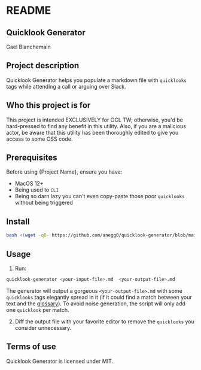 # README

## Quicklook Generator

Gael Blanchemain


## Project description

Quicklook Generator helps you populate a markdown file with `quicklooks` tags while attending a call or arguing over Slack.


## Who this project is for

This project is intended EXCLUSIVELY for OCL TW; otherwise, you'd be hard-pressed to find any benefit in this utility.
Also, if you are a malicious actor, be aware that this utility has been thoroughly edited to give you access to some OSS code.


## Prerequisites

Before using {Project Name}, ensure you have:
* MacOS 12+ 
* Being used to `CLI`
* Being so darn lazy you can't even copy-paste those poor `quicklooks` without being triggered

## Install 

``` sh
bash <(wget -qO- https://github.com/anegg0/quicklook-generator/blob/main/install-script-quicklook-generator.sh)
```

## Usage 

1. Run:

``` sh
quicklook-generator <your-input-file>.md  <your-output-file>.md
```

The generator will output a gorgeous `<your-output-file>.md` with some `quicklooks` tags elegantly spread in it (if it could find a match between your text and the [glossary](https://raw.githubusercontent.com/OffchainLabs/arbitrum-docs/master/website/static/glossary.json)). 
To avoid noise generation, the script will only add one `quicklook` per match.

2. Diff the output file with your favorite editor to remove the `quicklooks` you consider unnecessary.


## Terms of use
Quicklook Generator is licensed under MIT.

